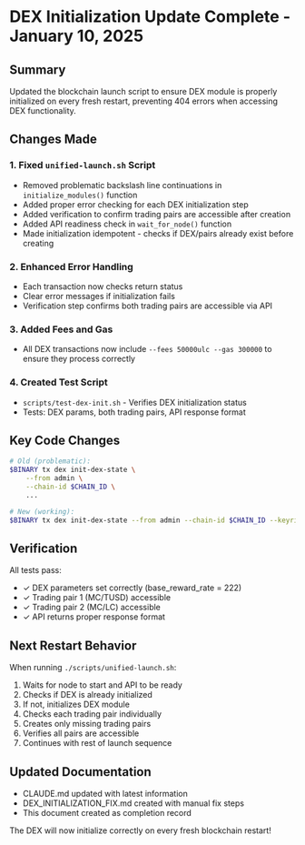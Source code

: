 # DEX Initialization Update Complete - January 10, 2025

## Summary
Updated the blockchain launch script to ensure DEX module is properly initialized on every fresh restart, preventing 404 errors when accessing DEX functionality.

## Changes Made

### 1. Fixed `unified-launch.sh` Script
- Removed problematic backslash line continuations in `initialize_modules()` function
- Added proper error checking for each DEX initialization step
- Added verification to confirm trading pairs are accessible after creation
- Added API readiness check in `wait_for_node()` function
- Made initialization idempotent - checks if DEX/pairs already exist before creating

### 2. Enhanced Error Handling
- Each transaction now checks return status
- Clear error messages if initialization fails
- Verification step confirms both trading pairs are accessible via API

### 3. Added Fees and Gas
- All DEX transactions now include `--fees 50000ulc --gas 300000` to ensure they process correctly

### 4. Created Test Script
- `scripts/test-dex-init.sh` - Verifies DEX initialization status
- Tests: DEX params, both trading pairs, API response format

## Key Code Changes

```bash
# Old (problematic):
$BINARY tx dex init-dex-state \
    --from admin \
    --chain-id $CHAIN_ID \
    ...

# New (working):
$BINARY tx dex init-dex-state --from admin --chain-id $CHAIN_ID --keyring-backend $KEYRING_BACKEND --home $HOME_DIR --yes --broadcast-mode sync --fees 50000ulc --gas 300000
```

## Verification
All tests pass:
- ✓ DEX parameters set correctly (base_reward_rate = 222)
- ✓ Trading pair 1 (MC/TUSD) accessible
- ✓ Trading pair 2 (MC/LC) accessible
- ✓ API returns proper response format

## Next Restart Behavior
When running `./scripts/unified-launch.sh`:
1. Waits for node to start and API to be ready
2. Checks if DEX is already initialized
3. If not, initializes DEX module
4. Checks each trading pair individually
5. Creates only missing trading pairs
6. Verifies all pairs are accessible
7. Continues with rest of launch sequence

## Updated Documentation
- CLAUDE.md updated with latest information
- DEX_INITIALIZATION_FIX.md created with manual fix steps
- This document created as completion record

The DEX will now initialize correctly on every fresh blockchain restart!